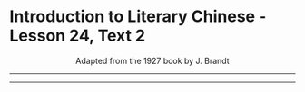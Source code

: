 # Introduction to Literary Chinese - Lesson 24, Text 2

<center>Adapted from the 1927 book by J. Brandt</center>

---

---
